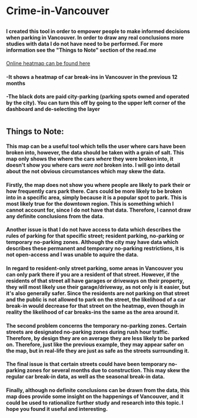 # Crime-in-Vancouver
## 
#### I created this tool in order to empower people to make informed decisions when parking in Vancouver. In order to draw any real conclusions more studies with data I do not have need to be performed. For more information see the "Things to Note" section of the read.me
#### 
[Online heatmap can be found here](https://lazar.adamovic.org/vancouver-car-break-ins-heatmap/)
#### -It shows a heatmap of car break-ins in Vancouver in the previous 12 months
#### -The black dots are paid city-parking (parking spots owned and operated by the city). You can turn this off by going to the upper left corner of the dashboard and de-selecting the layer 
#
## Things to Note:
#### This map can be a useful tool which tells the user where cars have been broken into, however, the data should be taken with a grain of salt. This map only shows the where the cars _where_ they were broken into, it doesn't show you where cars _were not_ broken into. I will go into detail about the not obvious  circumstances which may skew the data. 
#### Firstly, the map does not show you where people are likely to park their or how frequently cars park there. Cars could be more likely to be broken into in a specific area, simply because it is a popular spot to park. This is most likely true for the downtown region. This is something which I cannot account for, since I do not have that data. Therefore, I cannot draw any definite conclusions from the data.
#### Another issue is that I do not have access to data which describes the rules of parking for that specific street; resident parking, no-parking or temporary no-parking zones. Although the city may have data which describes these permanent and temporary no-parking restrictions, it is not open-access and I was unable to aquire the data.
#### In regard to resident-only street parking, some areas in Vancouver you can only park there if you are a resident of that street. However, if the residents of that street all have garages or driveways on their property, they will most likely use their garage/driveway, as not only is it easier, but it's also generally safer. Since the residents are not parking on that street and the public is not allowed to park on the street, the likelihood of a car break-in would decrease for that street on the heatmap, even though in reality the likelihood of car breaks-ins the same as the area around it. 
#### The second problem concerns the temporary no-parking zones. Certain streets are designated no-parking zones during rush hour traffic. Therefore, by design they are on average they are less likely to be parked on. Therefore, just like the previous example, they may appear safer on the map, but in real-life they are just as safe as the streets surrounding it.
#### The final issue is that certain streets could have been temporary no-parking zones for several months due to construction. This may skew the regular car break-in data, as well as the seasonal break-in data. 
#### Finally, although no definite conclusions can be drawn from the data, this map does provide some insight on the happenings of Vancouver, and it could be used to rationalize further study and research into this topic. I hope you found it useful and interesting.

